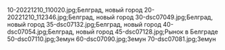 10-20221210_110020.jpg;Белград, новый город
20-20221210_112346.jpg;Белград, новый город
30-dsc07049.jpg;Белград, новый город
35-dsc07132.jpg;Белград, новый город
40-dsc07054.jpg;Белград, новый город
45-dsc07128.jpg;Рынок в Белграде
50-dsc07110.jpg;Земун
60-dsc07090.jpg;Земун
70-dsc07081.jpg;Земун
